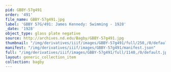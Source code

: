 ```yaml
---
pid: GBBY-57g491
order: '491'
file_name: GBBY-57g491.jpg
label: 'GBBY 57G/491: James Kennedy: Swimming - 1928'
_date: '1928'
object_type: glass plate negative
source: http://archives.nd.edu/Bagby/GBBY-57g491.jpg
thumbnail: "/img/derivatives/iiif/images/GBBY-57g491/full/250,/0/default.jpg"
manifest: "/img/derivatives/iiif/images/GBBY-57g491/manifest.json"
full: "/img/derivatives/iiif/images/GBBY-57g491/full/1140,/0/default.jpg"
layout: generic_collection_item
collection: bagby
---
```

